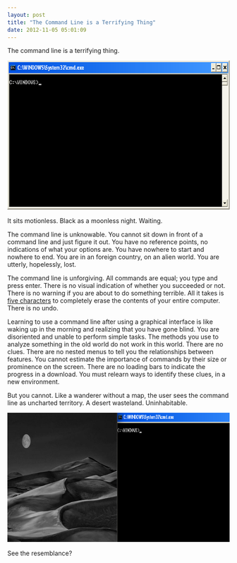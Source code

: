 ```yaml
---
layout: post
title: "The Command Line is a Terrifying Thing"
date: 2012-11-05 05:01:09
---
```


The command line is a terrifying thing.

<p style="text-align: center;">
  <img alt="" src="/sites/default/files/cmdprompt.gif" style="width: 669px; height: 338px;" />
</p>

It sits motionless. Black as a moonless night. Waiting.

The command line is unknowable. You cannot sit down in front of a command line and just figure it out. You have no reference points, no indications of what your options are. You have nowhere to start and nowhere to end. You are in an foreign country, on an alien world. You are utterly, hopelessly, lost.

The command line is unforgiving. All commands are equal; you type and press enter. There is no visual indication of whether you succeeded or not. There is no warning if you are about to do something terrible. All it takes is <a href="http://www.veen.com/jeff/archives/000899.html" target="_blank" title="Terrified yet?">five characters</a> to completely erase the contents of your entire computer. There is no undo.

Learning to use a command line after using a graphical interface is like waking up in the morning and realizing that you have gone blind. You are disoriented and unable to perform simple tasks. The methods you use to analyze something in the old world do not work in this world. There are no clues. There are no nested menus to tell you the relationships between features. You cannot estimate the importance of commands by their size or prominence on the screen. There are no loading bars to indicate the progress in a download. You must relearn ways to identify these clues, in a new environment.

But you cannot. Like a wanderer without a map, the user sees the command line as uncharted territory. A desert wasteland. Uninhabitable.

<img alt="" src="/sites/default/files/Screen%20Shot%202012-11-06%20at%2011.49.02%20PM.png" style="width: 800px; height: 293px;" />

See the resemblance?